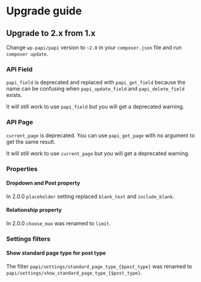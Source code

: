# Upgrade guide

## Upgrade to 2.x from 1.x

Change `wp-papi/papi` version to `~2.0` in your `composer.json` file and run `composer update`.

### API Field

`papi_field` is deprecated and replaced with `papi_get_field` because the name can be confusing when `papi_update_field` and `papi_delete_field` exists.

It will still work to use `papi_field` but you will get a deprecated warning.

### API Page

`current_page` is deprecated. You can use `papi_get_page` with no argument to get the same result.

It will still work to use `current_page` but you will get a deprecated warning.

### Properties

#### Dropdown and Post property

In 2.0.0 `placeholder` setting replaced `blank_text` and `include_blank`.


#### Relationship property

In 2.0.0 `choose_max` was renamed to `limit`.

### Settings filters

#### Show standard page type for post type

The filter `papi/settings/standard_page_type_{$post_type}` was renamed to `papi/settings/show_standard_page_type_{$post_type}`.
